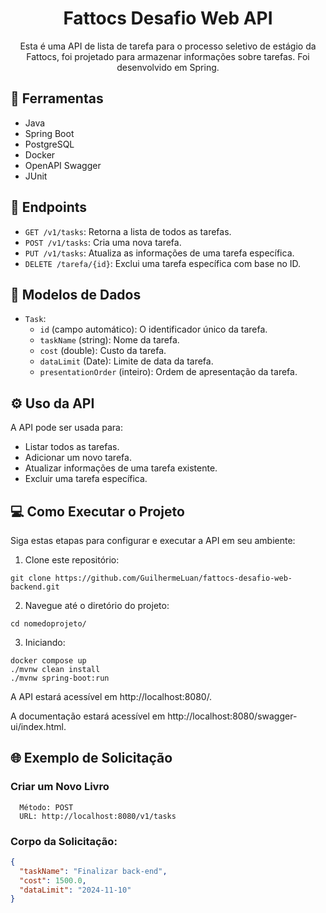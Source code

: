 <h1 align='center'> Fattocs Desafio Web API </h1>

<p align='center'>
Esta é uma API de lista de tarefa para o processo seletivo de estágio da Fattocs, foi projetado para armazenar informações sobre tarefas. Foi desenvolvido em Spring.
</p>

## 🔧 Ferramentas

- Java
- Spring Boot
- PostgreSQL
- Docker
- OpenAPI Swagger
- JUnit

## 📍 Endpoints

- `GET /v1/tasks`: Retorna a lista de todos as tarefas.
- `POST /v1/tasks`: Cria uma nova tarefa.
- `PUT /v1/tasks`: Atualiza as informações de uma tarefa específica.
- `DELETE /tarefa/{id}`: Exclui uma tarefa específica com base no ID.

## 📄 Modelos de Dados

- `Task`:
    - `id` (campo automático): O identificador único da tarefa.
    - `taskName` (string): Nome da tarefa.
    - `cost` (double): Custo da tarefa.
    - `dataLimit` (Date): Limite de data da tarefa.
    - `presentationOrder` (inteiro): Ordem de apresentação da tarefa.

## ⚙️ Uso da API

A API pode ser usada para:

- Listar todos as tarefas.
- Adicionar um novo tarefa.
- Atualizar informações de uma tarefa existente.
- Excluir uma tarefa específica.

## 💻 Como Executar o Projeto

Siga estas etapas para configurar e executar a API em seu ambiente:

1. Clone este repositório:

  ```shell
  git clone https://github.com/GuilhermeLuan/fattocs-desafio-web-backend.git
  ```
2. Navegue até o diretório do projeto:

  ```shell
  cd nomedoprojeto/
  ```
3. Iniciando:

  ```shell
  docker compose up
./mvnw clean install
./mvnw spring-boot:run
  ```

A API estará acessível em http://localhost:8080/.

A documentação estará acessível em http://localhost:8080/swagger-ui/index.html.

## 🌐 Exemplo de Solicitação

### Criar um Novo Livro

      Método: POST
      URL: http://localhost:8080/v1/tasks

### Corpo da Solicitação:

```json
{
  "taskName": "Finalizar back-end",
  "cost": 1500.0,
  "dataLimit": "2024-11-10"
}

```
